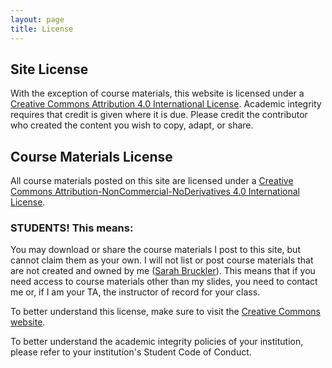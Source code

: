 ```yaml
---
layout: page
title: License
---
```


## Site License

With the exception of course materials, this website is licensed under a [Creative Commons Attribution 4.0 International License](http://creativecommons.org/licenses/by/4.0/). Academic integrity requires that credit is given where it is due. Please credit the contributor who created the content you wish to copy, adapt, or share.

## Course Materials License

All course materials posted on this site are licensed under a [Creative Commons Attribution-NonCommercial-NoDerivatives 4.0 International License](http://creativecommons.org/licenses/by-nc-nd/4.0/).

### STUDENTS! This means:

You may download or share the course materials I post to this site, but cannot claim them as your own. I will not list or post course materials that are not created and owned by me ([Sarah Bruckler](mailto:sarahkb4@illinois.edu)). This means that if you need access to course materials other than my slides, you need to contact me or, if I am your TA, the instructor of record for your class.

To better understand this license, make sure to visit the [Creative Commons website](http://creativecommons.org/licenses/by-nc-nd/4.0/).

To better understand the academic integrity policies of your institution, please refer to your institution's Student Code of Conduct.